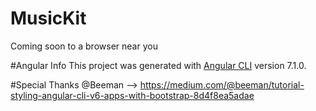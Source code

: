 # MusicKit

Coming soon to a browser near you



#Angular Info
This project was generated with [Angular CLI](https://github.com/angular/angular-cli) version 7.1.0.

#Special Thanks
@Beeman --> https://medium.com/@beeman/tutorial-styling-angular-cli-v6-apps-with-bootstrap-8d4f8ea5adae